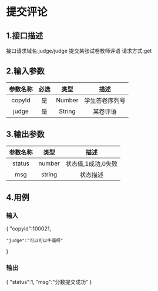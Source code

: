 # 提交评论

## 1.接口描述

接口请求域名:judge/judge
提交某张试卷教师评语
请求方式:get

## 2.输入参数

| 参数名称  | 必选  |  类型  |         描述         |
| :-------: | :---: | :----: | :------------------: |
| copyId | 是 | Number | 学生答卷序列号 |
| judge | 是 | String | 某卷评语 |

## 3.输出参数

|  参数名称  |  类型  |         描述         |
| :-------: | :----: | :------------------: |
| status | number | 状态值,1成功,0失败 |
| msg | string | 状态描述 |

## 4.用例

### 输入

{
    "copyId":100021,

    "judge":"可以可以牛逼啊"
}

### 输出

{
    "status":1,
    "msg":"分数提交成功"
}
    